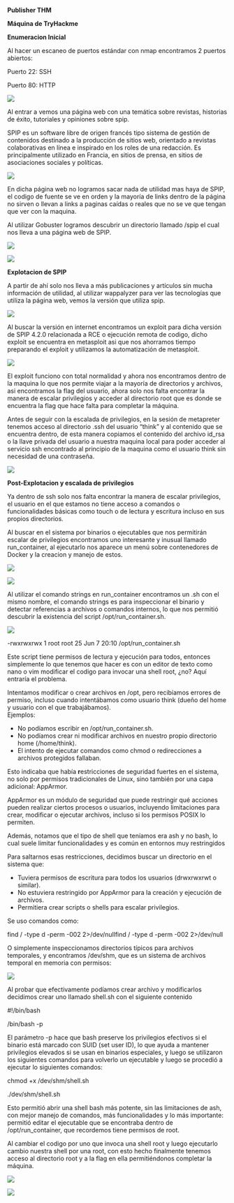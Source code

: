 **Publisher THM**

**Máquina de TryHackme**

**Enumeracion Inicial**

Al hacer un escaneo de puertos estándar con nmap encontramos 2 puertos abiertos:

Puerto 22: SSH

Puerto 80: HTTP


![](/images/Paso.001.png)

Al entrar a vemos una página web con una temática sobre revistas, historias de éxito, tutoriales y opiniones sobre spip. 

SPIP es un software libre de origen francés tipo sistema de gestión de contenidos destinado a la producción de sitios web, orientado a revistas colaborativas en línea e inspirado en los roles de una redacción. Es principalmente utilizado en Francia, en sitios de prensa, en sitios de asociaciones sociales y políticas.

![](/images/Paso.002.png)

En dicha página web no logramos sacar nada de utilidad mas haya de SPIP, el codigo de fuente se ve en orden y la mayoría de links dentro de la página no sirven o llevan a links a paginas caídas o reales que no se ve que tengan que ver con la maquina.

Al utilizar Gobuster logramos descubrir un directorio llamado /spip el cual nos lleva a una página web de SPIP.

![](/images/Paso.003.png)

![](/images/Paso.004.png)



**Explotacion de SPIP**

A partir de ahí solo nos lleva a más publicaciones y artículos sin mucha información de utilidad, al utilizar wappalyzer para ver las tecnologías que utiliza la página web, vemos la versión que utiliza spip.

![](/images/Paso.005.png)

Al buscar la versión en internet encontramos un exploit para dicha versión de SPIP 4.2.0 relacionada a RCE o ejecución remota de codigo, dicho exploit se encuentra en metasploit asi que nos ahorramos tiempo preparando el exploit y utilizamos la automatización de metasploit.

![](/images/Paso.006.png)

El exploit funciono con total normalidad y ahora nos encontramos dentro de la maquina lo que nos permite viajar a la mayoría de directorios y archivos, asi encontramos la flag del usuario, ahora solo nos falta encontrar la manera de escalar privilegios y acceder al directorio root que es donde se encuentra la flag que hace falta para completar la máquina.

Antes de seguir con la escalada de privilegios, en la sesión de metapreter tenemos acceso al directorio .ssh del usuario “think” y al contenido que se encuentra dentro, de esta manera copiamos el contenido del archivo id\_rsa o la llave privada del usuario a nuestra maquina local para poder acceder al servicio ssh encontrado al principio de la maquina como el usuario think sin necesidad de una contraseña. 

![](/images/Paso.007.png)


**Post-Explotacion y escalada de privilegios**

Ya dentro de ssh solo nos falta encontrar la manera de escalar privilegios, el usuario en el que estamos no tiene acceso a comandos o funcionalidades básicas como touch o de lectura y escritura incluso en sus propios directorios.

Al buscar en el sistema por binarios o ejecutables que nos permitirán escalar de privilegios encontramos uno interesante y inusual llamado run\_container, al ejecutarlo nos aparece un menú sobre contenedores de Docker y la creacion y manejo de estos.

![](/images/Paso.008.png)

![](/images/Paso.009.png)


Al utilizar el comando strings en run\_container encontramos un .sh con el mismo nombre, el comando strings es para inspeccionar el binario y detectar referencias a archivos o comandos internos, lo que nos permitió descubrir la existencia del script /opt/run\_container.sh.

![](/images/Paso.010.png)

-rwxrwxrwx 1 root root 25 Jun 7 20:10 /opt/run\_container.sh

Este script tiene permisos de lectura y ejecución para todos, entonces simplemente lo que tenemos que hacer es con un editor de texto como nano o vim modificar el codigo para invocar una shell root, ¿no? Aquí entraría el problema.

Intentamos modificar o crear archivos en /opt, pero recibíamos errores de permiso, incluso cuando intentábamos como usuario think (dueño del home y usuario con el que trabajábamos).\
Ejemplos:

- No podíamos escribir en /opt/run\_container.sh.
- No podíamos crear ni modificar archivos en nuestro propio directorio home (/home/think).
- El intento de ejecutar comandos como chmod o redirecciones a archivos protegidos fallaban.

Esto indicaba que había **r**estricciones de seguridad fuertes en el sistema, no solo por permisos tradicionales de Linux, sino también por una capa adicional: AppArmor.

AppArmor es un módulo de seguridad que puede restringir qué acciones pueden realizar ciertos procesos o usuarios, incluyendo limitaciones para crear, modificar o ejecutar archivos, incluso si los permisos POSIX lo permiten.

Además, notamos que el tipo de shell que teníamos era ash y no bash, lo cual suele limitar funcionalidades y es común en entornos muy restringidos 

Para saltarnos esas restricciones, decidimos buscar un directorio en el sistema que:

- Tuviera permisos de escritura para todos los usuarios (drwxrwxrwt o similar).
- No estuviera restringido por AppArmor para la creación y ejecución de archivos.
- Permitiera crear scripts o shells para escalar privilegios.

Se uso comandos como:

find / -type d -perm -002 2>/dev/nullfind / -type d -perm -002 2>/dev/null

O simplemente inspeccionamos directorios típicos para archivos temporales, y encontramos /dev/shm, que es un sistema de archivos temporal en memoria con permisos:

![](/images/Paso.011.png)

Al probar que efectivamente podíamos crear archivo y modificarlos decidimos crear uno llamado shell.sh con el siguiente contenido 

#!/bin/bash

/bin/bash -p

El parámetro -p hace que bash preserve los privilegios efectivos si el binario está marcado con SUID (set user ID), lo que ayuda a mantener privilegios elevados si se usan en binarios especiales, y luego se utilizaron los siguientes comandos para volverlo un ejecutable y luego se procedió a ejecutar lo siguientes comandos:

chmod +x /dev/shm/shell.sh

./dev/shm/shell.sh

Esto permitió abrir una shell bash más potente, sin las limitaciones de ash, con mejor manejo de comandos, más funcionalidades y lo más importante: permitió editar el ejecutable que se encontraba dentro de /opt/run\_container, que recordemos tiene permisos de root.

Al cambiar el codigo por uno que invoca una shell root y luego ejecutarlo cambio nuestra shell por una root, con esto hecho finalmente tenemos acceso al directorio root y a la flag en ella permitiéndonos completar la máquina.

![](/images/Paso.012.png)

![](/images/Paso.013.png)
